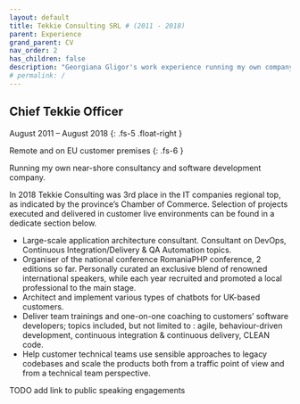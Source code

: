 ```yaml
---
layout: default
title: Tekkie Consulting SRL # (2011 - 2018)
parent: Experience
grand_parent: CV
nav_order: 2
has_children: false
description: "Georgiana Gligor's work experience running my own company, Tekkie Consulting, for over 7 years"
# permalink: /
---
```


## Chief Tekkie Officer

August 2011 – August 2018
{: .fs-5 .float-right }

Remote and on EU customer premises
{: .fs-6 }

Running my own near-shore consultancy and software development company.

In 2018 Tekkie Consulting was 3rd place in the IT companies regional top, as indicated by the province’s Chamber of Commerce. Selection of projects executed and delivered in customer live environments can be found in a dedicate section below.

- Large-scale application architecture consultant. Consultant on DevOps, Continuous Integration/Delivery & QA Automation topics.
- Organiser of the national conference RomaniaPHP conference, 2 editions so far. Personally curated an exclusive blend of renowned international speakers, while each year recruited and promoted a local professional to the main stage.
- Architect and implement various types of chatbots for UK-based customers.
- Deliver team trainings and one-on-one coaching to customers’ software developers; topics included, but not limited to : agile, behaviour-driven development, continuous integration & continuous delivery, CLEAN code.
- Help customer technical teams use sensible approaches to legacy codebases and scale the products both from a traffic point of view and from a technical team perspective.

TODO add link to public speaking engagements
